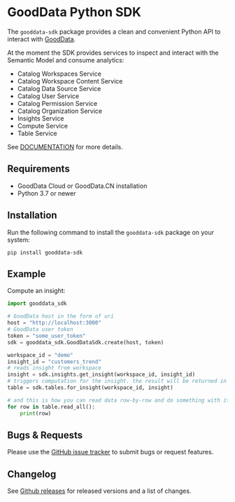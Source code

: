 # GoodData Python SDK

The `gooddata-sdk` package provides a clean and convenient Python API to interact with [GoodData](https://www.gooddata.com/).

At the moment the SDK provides services to inspect and interact with the Semantic Model and consume analytics:
* Catalog Workspaces Service
* Catalog Workspace Content Service
* Catalog Data Source Service
* Catalog User Service
* Catalog Permission Service
* Catalog Organization Service
* Insights Service
* Compute Service
* Table Service

See [DOCUMENTATION](https://www.gooddata.com/docs/python-sdk/1.4.1.dev1) for more details.

## Requirements

-  GoodData Cloud or GoodData.CN installation
-  Python 3.7 or newer

## Installation

Run the following command to install the `gooddata-sdk` package on your system:

    pip install gooddata-sdk

## Example

Compute an insight:
```python
import gooddata_sdk

# GoodData host in the form of uri
host = "http://localhost:3000"
# GoodData user token
token = "some_user_token"
sdk = gooddata_sdk.GoodDataSdk.create(host, token)

workspace_id = "demo"
insight_id = "customers_trend"
# reads insight from workspace
insight = sdk.insights.get_insight(workspace_id, insight_id)
# triggers computation for the insight. the result will be returned in a tabular form
table = sdk.tables.for_insight(workspace_id, insight)

# and this is how you can read data row-by-row and do something with it
for row in table.read_all():
    print(row)
```


## Bugs & Requests

Please use the [GitHub issue tracker](https://github.com/gooddata/gooddata-python-sdk/issues) to submit bugs
or request features.

## Changelog

See  [Github releases](https://github.com/gooddata/gooddata-python-sdk/releases) for released versions
and a list of changes.
